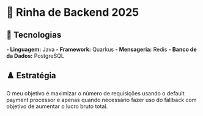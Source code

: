 # 🧘 Rinha de Backend 2025
## 🚀 Tecnologias

**- Linguagem:** Java
**- Framework:** Quarkus
**- Mensageria:** Redis
**- Banco de da Dados:** PostgreSQL

## ♟️ Estratégia

O meu objetivo é maximizar o número de requisições usando o default payment processor e apenas quando necessário fazer uso do fallback
com objetivo de aumentar o lucro bruto total.